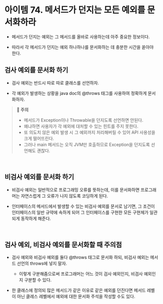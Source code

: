 # 아이템 74. 메서드가 던지는 모든 예외를 문서화하라

- 메서드가 던지는 예외는 그 메서드를 올바로 사용하는데 아주 중요한 정보이다.

- 따라서 각 메서드가 던지는 예외 하나하나를 문서화하는 데 충분한 시간을 쏟아야 한다.

## 검사 예외를 문서화 하기

- 검사 예외는 반드시 따로 따로 클래스를 선언하자.

- 각 예외가 발생하는 상황을 java doc의 @throws 태그를 사용하여 정확하게 문서화하자.

> **📌 주의**
>
> - 메서드가 Exception이나 Throwable을 던지도록 선언하면 안된다.
> - 왜냐하면 사용자가 각 예외에 대처할 수 있는 힌트를 주지 못한다.
> - 또 의도치 않은 예외 발생 시 그 예외까지 처리해버릴 수 있어 API 사용성을 크게 떨어뜨린다.
> - 그러나 main 메서드는 오직 JVM만 호출하므로 Exception을 던지도록 선언해도 괜찮다.

<br>

## 비검사 예외를 문서화 하기

- 비검사 예외는 일반적으로 프로그래밍 오류를 뜻하는데, 이를 문서화하면 프로그래머는 자연스럽게 그 오류가 나지 않도록 코딩하게 된다.

- 인터페이스의 메서드에서 발생할 수 있는 비검사 예외를 문서로 남기면, 그 조건이 인터페이스의 일반 규약에 속하게 되어 그 인터페이스를 구현한 모든 구현체가 일관되게 동작하게 해준다.

<br>

## 검사 예외, 비검사 예외를 문서화할 때 주의점

- 검사 예외와 비검사 예외를 둘다 @throws 태그로 문서화 하되, 비검사 예외는 메서드 선언의 throws에 넣지 말자.

  - 이렇게 구분해줌으로써 프로그래머는 어느 것이 검사 예외인지, 비검사 예외인지 구분할 수 있다.

- 한 클래스에 정의되 많은 메서드가 같은 이유로 같은 예외를 던진다면 메서드 레벨이 아닌 클레스 레벨에서 예외에 대한 문서화 주석을 작성할 수도 있다.

